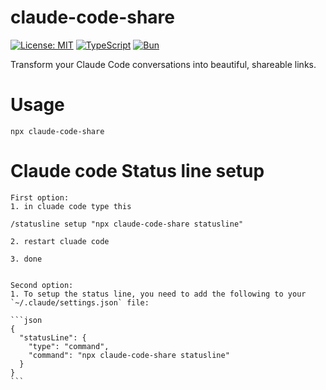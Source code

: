 # claude-code-share

[![License: MIT](https://img.shields.io/badge/License-MIT-yellow.svg)](https://opensource.org/licenses/MIT)
[![TypeScript](https://img.shields.io/badge/TypeScript-007ACC?style=flat&logo=typescript&logoColor=white)](https://www.typescriptlang.org/)
[![Bun](https://img.shields.io/badge/Bun-000?style=flat&logo=bun&logoColor=white)](https://bun.sh)

Transform your Claude Code conversations into beautiful, shareable links.

# Usage

`npx claude-code-share`

# Claude code Status line setup

    First option:
    1. in cluade code type this

    /statusline setup "npx claude-code-share statusline"

    2. restart cluade code

    3. done


    Second option:
    1. To setup the status line, you need to add the following to your `~/.claude/settings.json` file:

    ```json
    {
      "statusLine": {
        "type": "command",
        "command": "npx claude-code-share statusline"
      }
    }
    ```

